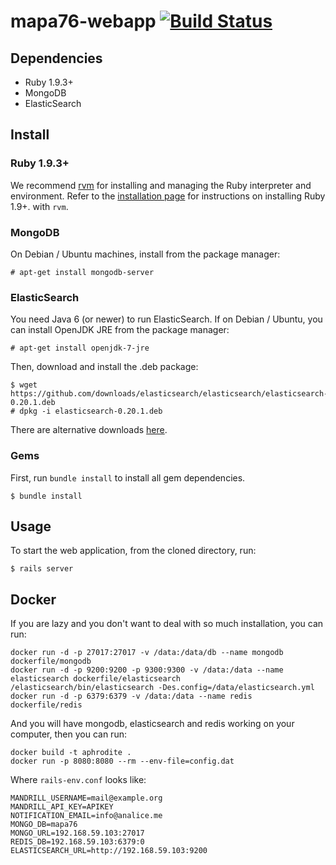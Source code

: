 mapa76-webapp [![Build Status](https://travis-ci.org/hhba/mapa76-webapp.png)](https://travis-ci.org/hhba/mapa76-webapp)
=============


Dependencies
------------

  * Ruby 1.9.3+
  * MongoDB
  * ElasticSearch


Install
-------

### Ruby 1.9.3+ ###

We recommend [rvm](https://rvm.io/rvm/install/) for installing and managing the
Ruby interpreter and environment. Refer to the [installation
page](https://rvm.io/rvm/install/) for instructions on installing Ruby 1.9+.
with `rvm`.

### MongoDB ###

On Debian / Ubuntu machines, install from the package manager:

    # apt-get install mongodb-server

### ElasticSearch ###

You need Java 6 (or newer) to run ElasticSearch. If on Debian / Ubuntu, you can
install OpenJDK JRE from the package manager:

    # apt-get install openjdk-7-jre

Then, download and install the .deb package:

    $ wget https://github.com/downloads/elasticsearch/elasticsearch/elasticsearch-0.20.1.deb
    # dpkg -i elasticsearch-0.20.1.deb

There are alternative downloads [here](http://www.elasticsearch.org/download/).

### Gems ###

First, run `bundle install` to install all gem dependencies.

    $ bundle install


Usage
-----

To start the web application, from the cloned directory, run:

    $ rails server

Docker
------

If you are lazy and you don't want to deal with so much installation, you can run:

    docker run -d -p 27017:27017 -v /data:/data/db --name mongodb dockerfile/mongodb
    docker run -d -p 9200:9200 -p 9300:9300 -v /data:/data --name elasticsearch dockerfile/elasticsearch /elasticsearch/bin/elasticsearch -Des.config=/data/elasticsearch.yml
    docker run -d -p 6379:6379 -v /data:/data --name redis dockerfile/redis

And you will have mongodb, elasticsearch and redis working on your computer, then you can run:

    docker build -t aphrodite .
    docker run -p 8080:8080 --rm --env-file=config.dat

Where `rails-env.conf` looks like:

    MANDRILL_USERNAME=mail@example.org
    MANDRILL_API_KEY=APIKEY
    NOTIFICATION_EMAIL=info@analice.me
    MONGO_DB=mapa76
    MONGO_URL=192.168.59.103:27017
    REDIS_DB=192.168.59.103:6379:0
    ELASTICSEARCH_URL=http://192.168.59.103:9200
